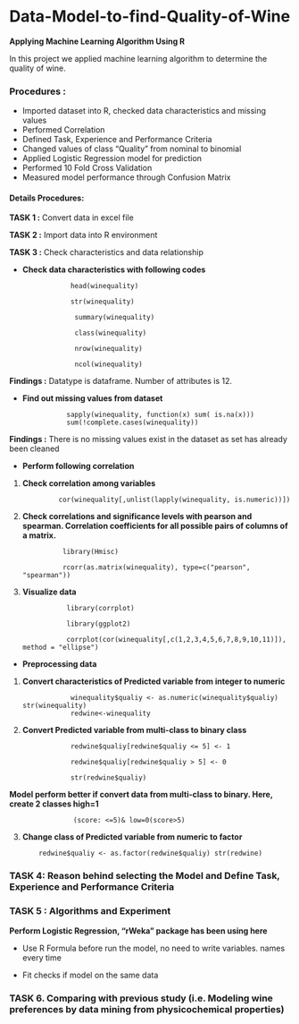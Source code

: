 # Data-Model-to-find-Quality-of-Wine
**Applying Machine Learning Algorithm Using R**

In this project we applied machine learning algorithm to determine the quality of wine. 

### Procedures : 

*  Imported dataset into R, checked data characteristics and missing values 
*  Performed Correlation
*  Defined Task, Experience and Performance Criteria
*  Changed values of class “Quality” from  nominal to binomial 
*  Applied Logistic Regression model for prediction
*  Performed 10 Fold Cross Validation 
*  Measured model performance through Confusion Matrix

####  Details Procedures:  

**TASK 1 :** Convert data in excel  file

**TASK 2 :**  Import data into R environment

**TASK 3 :** Check characteristics and data relationship

* **Check data characteristics with following codes** 
                  
                  head(winequality)

                  str(winequality)

                   summary(winequality)

                   class(winequality)

                   nrow(winequality)

                   ncol(winequality)

**Findings :** Datatype is dataframe. Number of attributes is 12.

* **Find out missing values from dataset** 

                 sapply(winequality, function(x) sum( is.na(x)))
                 sum(!complete.cases(winequality))

**Findings :** There is no missing values exist in the dataset as set has already been cleaned

* **Perform  following correlation** 

1.	**Check correlation among variables**	

                 cor(winequality[,unlist(lapply(winequality, is.numeric))])	

2.	**Check  correlations  and  significance  levels  with  pearson 	and  spearman.  Correlation
	coefficients for all possible pairs of columns of a matrix.**	

                  library(Hmisc)

                  rcorr(as.matrix(winequality), type=c("pearson", "spearman"))

3. **Visualize data**

                  library(corrplot)

                  library(ggplot2)

                  corrplot(cor(winequality[,c(1,2,3,4,5,6,7,8,9,10,11)]), method = "ellipse")
                  
*	**Preprocessing data** 

1. **Convert characteristics of Predicted variable from integer to numeric** 

                   winequality$qualiy <- as.numeric(winequality$qualiy) str(winequality)
                   redwine<-winequality

2.	**Convert Predicted variable from multi-class to binary class**

                    redwine$qualiy[redwine$qualiy <= 5] <- 1 
                    
                    redwine$qualiy[redwine$qualiy > 5] <- 0 
                    
                    str(redwine$qualiy)
                    
   **Model perform better if convert data from multi-class to binary. Here, create 2 classes high=1**

                    (score: <=5)& low=0(score>5)

3.  **Change class of Predicted variable from numeric to factor** 

            redwine$qualiy <- as.factor(redwine$qualiy) str(redwine)
            
### TASK 4: Reason behind selecting the Model and Define Task, Experience and Performance Criteria

### TASK 5 :  Algorithms and Experiment

**Perform Logistic Regression, “rWeka” package has been using here**

* Use R Formula before run the model, no need to write variables. names every time

* Fit checks if model on the same data

### TASK  6. Comparing with previous study (i.e. Modeling wine preferences by data mining from physicochemical properties)




 

 


 


